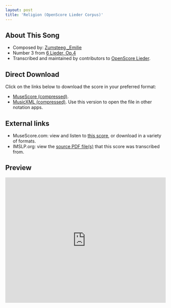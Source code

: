 ```yaml
---
layout: post
title: 'Religion (OpenScore Lieder Corpus)'
---
```


## About This Song

- Composed by: [Zumsteeg,_Emilie](https://fourscoreandmore.org/openscore/lieder/Zumsteeg,_Emilie)
- Number 3 from [6 Lieder, Op.4](https://fourscoreandmore.org/openscore/lieder/Zumsteeg,_Emilie/6_Lieder,_Op.4)
- Transcribed and maintained by contributors to [OpenScore Lieder].

[OpenScore Lieder]: https://musescore.com/openscore-lieder-corpus

## Direct Download

Click on the links below to download the score in your preferred format:
- [MuseScore (compressed)](https://github.com/openscore/lieder/blob/main/scores/Zumsteeg,_Emilie/6_Lieder,_Op.4/3_Religion/lc6162644.mscz?raw=true).
- [MusicXML (compressed)](https://github.com/openscore/lieder/blob/main/scores/Zumsteeg,_Emilie/6_Lieder,_Op.4/3_Religion/lc6162644.mxl?raw=true). Use this version to open the file in other notation apps.

## External links

- MuseScore.com: view and listen to [this score][MuseScore], or download in a variety of formats.
- IMSLP.org: view the [source PDF file(s)][IMSLP] that this score was transcribed from.

[MuseScore]: https://musescore.com/score/6162644
[IMSLP]: https://imslp.org/wiki/Special:ReverseLookup/619876

## Preview

<iframe width="100%" height="394" src="https://musescore.com/openscore-lieder-corpus/scores/6162644/embed" frameborder="0" allowfullscreen allow="autoplay; fullscreen"></iframe>
